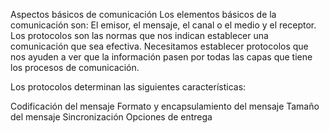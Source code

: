 Aspectos básicos de comunicación
Los elementos básicos de la comunicación son: El emisor, el mensaje, el canal o el medio y el receptor. Los protocolos son las normas que nos indican establecer una comunicación que sea efectiva. Necesitamos establecer protocolos que nos ayuden a ver que la información pasen por todas las capas que tiene los procesos de comunicación.

Los protocolos determinan las siguientes características:

Codificación del mensaje
Formato y encapsulamiento del mensaje
Tamaño del mensaje
Sincronización
Opciones de entrega
